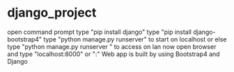 # django_project

open command prompt 
type "pip install django"
type "pip install django-bootstrap4"
type "python manage.py runserver" to start on localhost
or else
type "python manage.py runserver <ipaddress with port>" to access on lan
now open browser and type "localhost:8000" or "<ipaddress>:<port>"
Web app is built by using Bootstrap4 and Django
